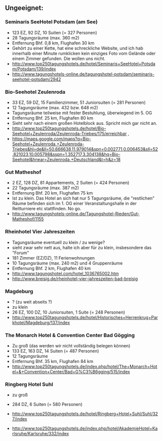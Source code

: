 ## Ungeeignet:


### Seminaris SeeHotel Potsdam (am See)
* 123 EZ, 92 DZ, 10 Suiten (= 327 Personen)
* 28 Tagungsräume (max. 360 m2)
* Entfernung Bhf. 0,8 km, Flughafen 30 km
* Gehört zu einer Kette, hat eine schreckliche Website, und ich hab innerhalb einer Minute rumklicken kein einziges Foto vom Gelände oder einem Zimmer gefunden. Die wollen uns nicht.
* http://www.top250tagungshotels.de/hotel/Seminaris+SeeHotel+Potsdam/Potsdam/139/index
* http://www.tagungshotels-online.de/tagungshotel-potsdam/seminaris-seehotel-potsdam/2942


### Bio-Seehotel Zeulenroda
* 33 EZ, 59 DZ, 15 Familienzimmer, 51 Juniorsuiten (= 281 Personen)
* 12 Tagungsräume (max. 432 bzw. 648 m2)
* Tagungsräume teilweise mit fester Bestuhlung, überwiegend im 5. OG
* Entfernung Bhf. 25 km, Flughafen 80 km
* Sieht sehr nach einem großen Hotelblock aus. Spricht mich gar nicht an.
* http://www.top250tagungshotels.de/hotel/Bio-Seehotel+Zeulenroda/Zeulenroda-Triebes/175/erreichbar ,
* https://maps.google.com/maps?q=Bio-Seehotel+Zeulenroda,+Zeulenroda-Triebes&hl=de&ll=50.666638,11.979014&spn=0.002771,0.006453&sll=52.821023,10.005798&sspn=1.352717,3.304138&hq=Bio-Seehotel&hnear=Zeulenroda,+Deutschland&t=h&z=18


### Gut Matheshof
* 2 EZ, 128 DZ, 81 Appartements, 2 Suiten (= 424 Personen)
* 22 Tagungsräume (max. 387 m2)
* Entfernung Bhf. 20 km, Flughafen 75 km
* Ist zu klein. Das Hotel an sich hat nur 5 Tagungsräume, die "restlichen" Räume befinden sich im 1. OG einer Veranstaltungshalle in der Reitturniere etc stattfinden. No go.
* http://www.tagungshotels-online.de/Tagungshotel-Rieden/Gut-Matheshof/1155


### Rheinhotel Vier Jahreszeiten
* Tagungsräume eventuell zu klein / zu wenige?
* sieht zwar sehr nett aus, halte ich aber für zu klein, insbesondere das "Forum"
* 181 Zimmer (EZ/DZ), 11 Ferienwohnungen
* 10 Tagungsräume (max. 240 m2) und 4 Gruppenräume
* Entfernung Bhf. 2 km, Flughafen 40 km
* http://www.tagungshotel.com/hotel_1036765002.htm
* http://www.breisig.de/rheinhotel-vier-jahreszeiten-bad-breisig


### Magdeburg 
* ? (zu weit abseits ?)
* zu klein
* 26 EZ, 100 DZ, 10 Juniorsuiten, 1 Suite (= 248 Personen)
* http://www.top250tagungshotels.de/hotel/Historisches+Herrenkrug+Parkhotel/Magdeburg/137/index


### The Monarch Hotel & Convention Center Bad Gögging
* Zu groß (das werden wir nicht vollständig belegen können)
* 133 EZ, 163 DZ, 14 Suiten (= 487 Personen)
* 12 Tagungsräume
* Entfernung Bhf. 35 km, Flughafen 84 km
* http://www.top250tagungshotels.de/index.php/hotel/The+Monarch+Hotel+&+Convention+Center/Bad+G%C3%B6gging/515/index

### Ringberg Hotel Suhl
* zu groß
* 284 DZ, 6 Suiten (= 580 Personen)
* http://www.top250tagungshotels.de/hotel/Ringberg+Hotel+Suhl/Suhl/327/index


* http://www.top250tagungshotels.de/index.php/hotel/AkademieHotel+Karlsruhe/Karlsruhe/332/index
